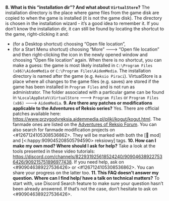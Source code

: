 **8. What is this “installation dir”? And what about `VirtualStore`?** The installation directory is the place where game files from the game disk are copied to when the game is installed (it is not the game disk). The directory is chosen in the installation wizard - it’s a good idea to remember it.
If you don’t know the installation dir, it can still be found by locating the shortcut to the game, right-clicking it and:
- (for a Desktop shortcut) choosing “Open file location”,
- (for a Start Menu shortcut) choosing “More” 🡒 “Open file location” and then right-clicking the icon in the newly opened window and choosing “Open file location” again.
When there is no shortcut, you can make a guess: the game is most likely installed in `C:\Program Files (x86)\AidemMedia` or `C:\Program Files\AidemMedia`. The installation directory is named after the game (e.g. `Reksio Piraci`).
VirtualStore is a place where all changes to the game files (e.g. saves) are stored if the game has been installed in `Program Files` and is not run as administrator. The folder associated with a particular game can be found in `%LocalAppData%\VirtualStore` 🡒 `Program Files` or `Program Files (x86)` 🡒 `AidemMedia`.
**9. Are there any patches or modifications applicable to the Adventures of Reksio series?** Yes. There are official patches available here: https://www.przygodyreksia.aidemmedia.pl/pliki/kogut/kogut.html.
The fanmade ones are listed on the [Adventures of Reksio Forum](https://www.przygodyreksia.aidemmedia.pl/pliki/kretes/forum/reksioforum/viewtopic.php?f=431&t=11297).
You can also search for fanmade modification projects on ⁠<#1267124105308536862>. They will be marked with both the [:wrench: mod] and [<:happy:909045208505794590> reksiowy] tags.
**10. How can I make my own mod? Where should I ask for help?** Take a look at the tools presented in these video tutorials: https://discord.com/channels/822931925618524240/909046389227536426/909215751896977438. If you need help, ask on <#909046389227536426> or <#1267124105308536862>. You can share your progress on the latter too.
**11. This FAQ doesn’t answer my question. Where can I find help/ have a talk on technical matters?** To start with, use Discord Search feature to make sure your question hasn’t been already answered. If that’s not the case, don’t hesitate to ask on <#909046389227536426>.